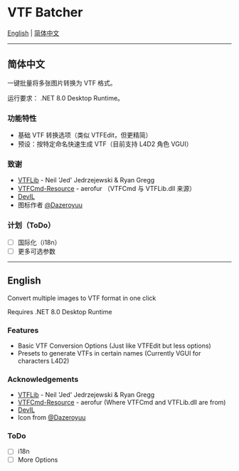 ﻿# VTF Batcher

[English](#english) | [简体中文](#简体中文)

---
## 简体中文
一键批量将多张图片转换为 VTF 格式。

运行要求： .NET 8.0 Desktop Runtime。

### 功能特性
- 基础 VTF 转换选项（类似 VTFEdit，但更精简）
- 预设：按特定命名快速生成 VTF（目前支持 L4D2 角色 VGUI）

### 致谢
- [VTFLib](https://github.com/NeilJed/VTFLib) - Neil 'Jed' Jedrzejewski & Ryan Gregg
- [VTFCmd-Resource](https://github.com/aerofur/VTFcmd-Resources) - aerofur （VTFCmd 与 VTFLib.dll 来源）
- [DevIL](https://openil.sourceforge.net/)
- 图标作者 [@Dazeroyuu](https://space.bilibili.com/463153)

### 计划（ToDo）
- [ ] 国际化（i18n）
- [ ] 更多可选参数

---
## English
Convert multiple images to VTF format in one click

Requires .NET 8.0 Desktop Runtime

### Features
- Basic VTF Conversion Options (Just like VTFEdit but less options)
- Presets to generate VTFs in certain names (Currently VGUI for characters L4D2)

### Acknowledgements
- [VTFLib](https://github.com/NeilJed/VTFLib) - Neil 'Jed' Jedrzejewski & Ryan Gregg
- [VTFCmd-Resource](https://github.com/aerofur/VTFcmd-Resources) - aerofur (Where VTFCmd and VTFLib.dll are from)
- [DevIL](https://openil.sourceforge.net/)
- Icon from [@Dazeroyuu](https://space.bilibili.com/463153)

### ToDo
- [ ] i18n
- [ ] More Options